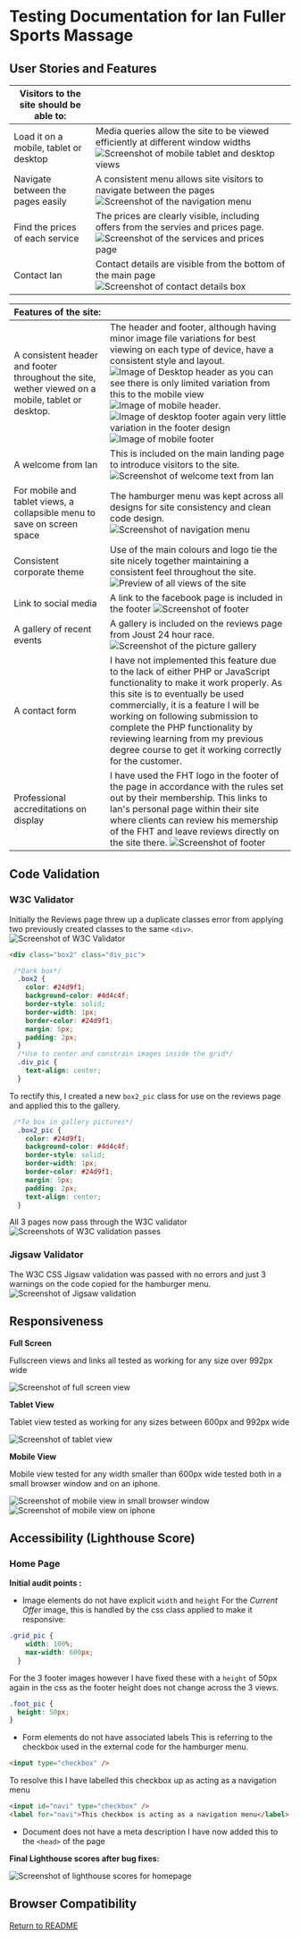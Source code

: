# Testing Documentation for Ian Fuller Sports Massage

## User Stories and Features

| Visitors to the site should be able to: |      |
| ----------------------------------------| --- |
| Load it on a mobile, tablet or desktop  | Media queries allow the site to be viewed efficiently at different window widths ![Screenshot of mobile tablet and desktop views](mainpage.png)|
| Navigate between the pages easily       | A consistent menu allows site visitors to navigate between the pages ![Screenshot of the navigation menu](navigation.png)|
| Find the prices of each service         | The prices are clearly visible, including offers from the servies and prices page. ![Screenshot of the services and prices page](servicepage.png)|
| Contact Ian                             | Contact details are visible from the bottom of the main page![Screenshot of contact details box](contact_details.png) |

|Features of the site:                    |         |
| --------------------------------------- | --------|
| A consistent header and footer throughout the site, wether viewed on a mobile, tablet or desktop. | The header and footer, although having minor image file variations for best viewing on each type of device, have a consistent style and layout. ![Image of Desktop header](desktop_header.png) as you can see there is only limited variation from this to the mobile view ![Image of mobile header](mobile_header.png). ![Image of desktop footer](tablet_desktop_footer.png) again very little variation in the footer design ![Image of mobile footer](mobile_footer.png) |
| A welcome from Ian                       | This is included on the main landing page to introduce visitors to the site. ![Screenshot of welcome text from Ian](mainpage.png) |
| For mobile and tablet views, a collapsible menu to save on screen space | The hamburger menu was kept across all designs for site consistency and clean code design. ![Screenshot of navigation menu](navigation.png) |
| Consistent corporate theme               | Use of the main colours and logo tie the site nicely together maintaining a consistent feel throughout the site. ![Preview of all views of the site](preview.png) |
| Link to social media                     | A link to the facebook page is included in the footer ![Screenshot of footer](tablet_desktop_footer.png) |
| A gallery of recent events               | A gallery is included on the reviews page from Joust 24 hour race. ![Screenshot of the picture gallery](gallery.png) |
| A contact form                           | I have not implemented this feature due to the lack of either PHP or JavaScript functionality to make it work properly. As this site is to eventually be used commercially, it is a feature I will be working on following submission to complete the PHP functionality by reviewing learning from my previous degree course to get it working correctly for the customer. |
| Professional accreditations on display   | I have used the FHT logo in the footer of the page in accordance with the rules set out by their membership. This links to Ian's personal page within their site where clients can review his memership of the FHT and leave reviews directly on the site there. ![Screenshot of footer](mobile_footer.png) |

## Code Validation

### W3C Validator

Initially the Reviews page threw up a duplicate classes error from applying two previously created classes to the same `<div>`.
![Screenshot of W3C Validator](w3c_reviews_error.png)
```html
<div class="box2" class="div_pic">
```
```css
 /*Dark box*/
  .box2 {
    color: #24d9f1;
    background-color: #4d4c4f;
    border-style: solid;
    border-width: 1px;
    border-color: #24d9f1;
    margin: 5px;
    padding: 2px;
  }
  /*Use to center and constrain images inside the grid*/
  .div_pic {
    text-align: center;
  }
  ```
To rectify this, I created a new `box2_pic` class for use on the reviews page and applied this to the gallery. 

```css
 /*To box in gallery pictures*/
  .box2_pic {
    color: #24d9f1;
    background-color: #4d4c4f;
    border-style: solid;
    border-width: 1px;
    border-color: #24d9f1;
    margin: 5px;
    padding: 2px;
    text-align: center;
  }
  ```

  All 3 pages now pass through the W3C validator
  ![Screenshots of W3C validation passes](w3c_passed.png)


  ### Jigsaw Validator

  The W3C CSS Jigsaw validation was passed with no errors and just 3 warnings on the code copied for the hamburger menu. 
  ![Screenshot of Jigsaw validation](css_validation.png)

## Responsiveness

**Full Screen**

Fullscreen views and links all tested as working for any size over 992px wide

![Screenshot of full screen view](fullscreen_chrome.png)

**Tablet View**

Tablet view tested as working for any sizes between 600px and 992px wide

![Screenshot of tablet view](tablet_firefox.png)

**Mobile View**

Mobile view tested for any width smaller than 600px wide tested both in a small browser window and on an iphone. 

![Screenshot of mobile view in small browser window](mobile_edge.png)
![Screenshot of mobile view on iphone](mobile_safari.png)

## Accessibility (Lighthouse Score)

### Home Page

**Initial audit points :**
* Image elements do not have explicit `width` and `height`
For the *Current Offer* image, this is handled by the css class applied to make it responsive:
```css
.grid_pic {
    width: 100%;
    max-width: 600px;
  }
```
For the 3 footer images however I have fixed these with a `height` of 50px again in the css as the footer height does not change across the 3 views.

```css
.foot_pic {
  height: 50px;
}
```
* Form elements do not have associated labels
This is referring to the checkbox used in the external code for the hamburger menu. 
```html
<input type="checkbox" />
```
To resolve this I have labelled this checkbox up as acting as a navigation menu 
```html
<input id="navi" type="checkbox" />
<label for="navi">This checkbox is acting as a navigation menu</label>
```
 
 * Document does not have a meta description 
 I have now added this to the `<head>` of the page

**Final Lighthouse scores after bug fixes:**

![Screenshot of lighthouse scores for homepage](home_lighthouse.png)

## Browser Compatibility

[Return to README](../../README.md)